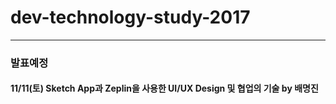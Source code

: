 # dev-technology-study-2017
---
### 발표예정
#### 11/11(토) Sketch App과 Zeplin을 사용한 UI/UX Design 및 협업의 기술 by 배명진
